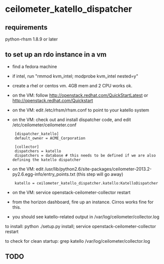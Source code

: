 ceilometer_katello_dispatcher
=============================

requirements
------------
python-rhsm 1.8.9 or later


to set up an rdo instance in a vm
---------------------------------

 * find a fedora machine
 * if intel, run "rmmod kvm_intel; modprobe kvm_intel nested=y"
 * create a rhel or centos vm. 4GB mem and 2 CPU works ok.
 * on the VM: follow http://openstack.redhat.com/QuickStartLatest or http://openstack.redhat.com/Quickstart
 * on the VM: edit /etc/rhsm/rhsm.conf to point to your katello system
 * on the VM: check out and install dispatcher code, and edit /etc/ceilometer/ceilometer.conf

        [dispatcher_katello]
        default_owner = ACME_Corporation

        [collector]
        dispatchers = katello 
        dispatchers = database # this needs to be defined if we are also defining the katello dispatcher

 * on the VM: edit /usr/lib/python2.6/site-packages/ceilometer-2013.2-py2.6.egg-info/entry_points.txt (this step will go away)

        katello = ceilometer_katello_dispatcher.katello:KatelloDispatcher

 * on the VM: service openstack-ceilometer-collector restart
 * from the horizon dashboard, fire up an instance. Cirros works fine for this.
 * you should see katello-related output in /var/log/ceilometer/collector.log
 

to install: python ./setup.py install; service openstack-ceilometer-collector restart

to check for clean startup: grep katello /var/log/ceilometer/collector.log

TODO
----

